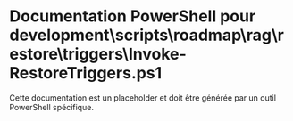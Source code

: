 # Documentation PowerShell pour development\scripts\roadmap\rag\restore\triggers\Invoke-RestoreTriggers.ps1

Cette documentation est un placeholder et doit être générée par un outil PowerShell spécifique.
